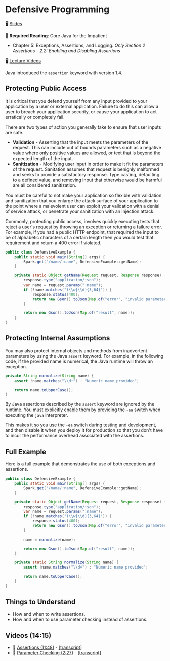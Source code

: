 # Defensive Programming

🖥️ [Slides](https://docs.google.com/presentation/d/1VOvCn5605TAaCC4DBZBH-B4YSDZij0UF/edit?usp=sharing&ouid=114081115660452804792&rtpof=true&sd=true)

📖 **Required Reading**: Core Java for the Impatient

- Chapter 5: Exceptions, Assertions, and Logging. _Only Section 2 Assertions - 2.2: Enabling and Disabling Assertions_

🖥️ [Lecture Videos](#videos)

Java introduced the `assertion` keyword with version 1.4.

## Protecting Public Access

It is critical that you defend yourself from any input provided to your application by a user or external application. Failure to do this can allow a user to breach your application security, or cause your application to act erratically or completely fail.

There are two types of action you generally take to ensure that user inputs are safe.

- **Validation** - Asserting that the input meets the parameters of the request. This can include out of bounds parameters such as a negative value where only positive values are allowed, or text that is beyond the expected length of the input.
- **Sanitization** - Modifying user input in order to make it fit the parameters of the request. Sanitation assumes that request is benignly malformed and seeks to provide a satisfactory response. Type casting, defaulting to a defined value, and removing input that otherwise would be harmful are all considered sanitization.

You must be careful to not make your application so flexible with validation and sanitization that you enlarge the attack surface of your application to the point where a malevolent user can exploit your validation with a denial of service attack, or penetrate your sanitization with an injection attack.

Commonly, protecting public access, involves quickly executing tests that reject a user's request by throwing an exception or returning a failure error. For example, if you had a public HTTP endpoint, that required the input to be of alphabetic characters of a certain length then you would test that requirement and return a 400 error if violated.

```java
public class DefensiveExample {
    public static void main(String[] args) {
        Spark.get("/name/:name", DefensiveExample::getName);
    }

    private static Object getName(Request request, Response response) {
        response.type("application/json");
        var name = request.params(":name");
        if (!name.matches("(\\w|\\d){3,64}")) {
            response.status(400);
            return new Gson().toJson(Map.of("error", "invalid parameter"));
        }

        return new Gson().toJson(Map.of("result", name));
    }
}
```

## Protecting Internal Assumptions

You may also protect internal objects and methods from inadvertent parameters by using the Java `assert` keyword. For example, in the following code, if the provided name is numerical, the Java runtime will throw an exception.

```java
private String normalize(String name) {
    assert !name.matches("\\d+") : "Numeric name provided";

    return name.toUpperCase();
}
```

By Java assertions described by the `assert` keyword are ignored by the runtime. You must explicitly enable them by providing the `-ea` switch when executing the `java` interpreter.

This makes it so you use the `-ea` switch during testing and development, and then disable it when you deploy it for production so that you don't have to incur the performance overhead associated with the assertions.

## Full Example

Here is a full example that demonstrates the use of both exceptions and assertions.

```java
public class DefensiveExample {
    public static void main(String[] args) {
        Spark.get("/name/:name", DefensiveExample::getName);
    }

    private static Object getName(Request request, Response response) {
        response.type("application/json");
        var name = request.params(":name");
        if (!name.matches("(\\w|\\d){3,64}")) {
            response.status(400);
            return new Gson().toJson(Map.of("error", "invalid parameter"));
        }

        name = normalize(name);

        return new Gson().toJson(Map.of("result", name));
    }

    private static String normalize(String name) {
        assert !name.matches("\\d+") : "Numeric name provided";

        return name.toUpperCase();
    }
}
```

## Things to Understand

- How and when to write assertions.
- How and when to use parameter checking instead of assertions.

## <a name="videos"></a>Videos (14:15)

- 🎥 [Assertions (11:48)](https://byu.hosted.panopto.com/Panopto/Pages/Viewer.aspx?id=934d5be6-15b3-4213-a25b-ad6d01430c86&start=0) - [[transcript]](https://github.com/user-attachments/files/17780884/CS_240_Defensive_Programming_Assertions.pdf)
- 🎥 [Parameter Checking (2:27)](https://byu.hosted.panopto.com/Panopto/Pages/Viewer.aspx?id=4d06fa38-cf64-4dc2-ace5-ad6d0146799a&start=0) - [[transcript]](https://github.com/user-attachments/files/17780887/CS_240_Defensive_Programming_Parameter_Checking.pdf)
